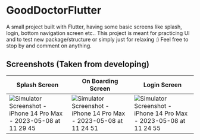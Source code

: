 # GoodDoctorFlutter

A small project built with Flutter, having some basic screens like splash, login, bottom navigation screen etc.. This project is meant for practicing UI and to test new package/structure or simply just for relaxing :) Feel free to stop by and comment on anything.

## Screenshots (Taken from developing)

| Splash Screen  | On Boarding Screen | Login Screen |
| ------------- | ------------- | ------------- |
|![Simulator Screenshot - iPhone 14 Pro Max - 2023-05-08 at 11 29 45](https://user-images.githubusercontent.com/18424657/236734169-70a869f1-7462-4cbb-bc47-1a10ffbcecf6.png)|![Simulator Screenshot - iPhone 14 Pro Max - 2023-05-08 at 11 24 51](https://user-images.githubusercontent.com/18424657/236734251-61e347a3-a96f-4a45-8fba-ac8706d0fbca.png)|![Simulator Screenshot - iPhone 14 Pro Max - 2023-05-08 at 11 24 55](https://user-images.githubusercontent.com/18424657/236733612-6b175567-71fc-4848-a11a-939b99244fca.png)|

